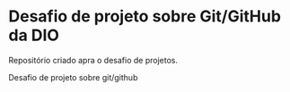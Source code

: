 # Desafio de projeto sobre Git/GitHub da DIO
Repositório criado apra o desafio de projetos.


Desafio de projeto sobre git/github
